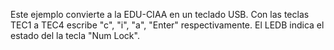 Este ejemplo convierte a la EDU-CIAA en un teclado USB.
Con las teclas TEC1 a TEC4 escribe "c", "i", "a", "Enter" respectivamente. 
El LEDB indica el estado del la tecla "Num Lock".
